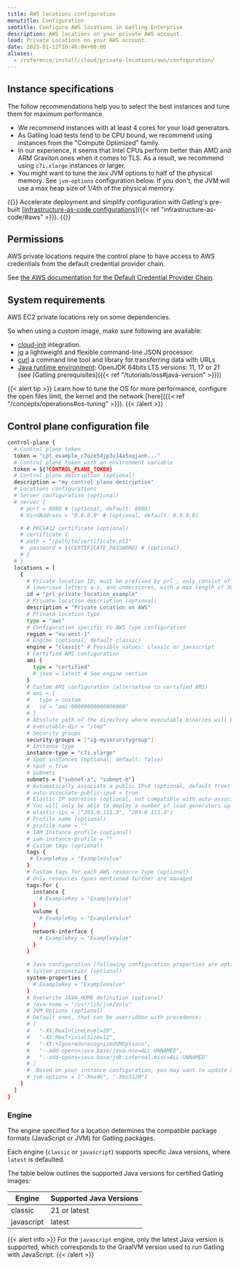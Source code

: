 ```yaml
---
title: AWS locations configuration
menutitle: Configuration
seotitle: Configure AWS locations in Gatling Enterprise
description: AWS locations on your private AWS account.
lead: Private Locations on your AWS account.
date: 2023-01-12T16:46:04+00:00
aliases:
  - /reference/install/cloud/private-locations/aws/configuration/
---
```


## Instance specifications

The follow recommendations help you to select the best instances and tune them for maximum performance. 

- We recommend instances with at least 4 cores for your load generators.
- As Gatling load tests tend to be CPU bound, we recommend using instances from the "Compute Optimized" family.
- In our experience, it seems that Intel CPUs perform better than AMD and ARM Graviton ones when it comes to TLS. As a result, we recommend using `c7i.xlarge` instances or larger.
- You might want to tune the `Xmx` JVM options to half of the physical memory. See `jvm-options` configuration below. If you don't, the JVM will use a max heap size of 1/4th of the physical memory.

{{<alert tip >}}
Accelerate deployment and simplify configuration with Gatling's pre-built [<span style="text-decoration: underline;">infrastructure-as-code configurations</span>]({{< ref "infrastructure-as-code/#aws" >}}).
{{</alert>}}

## Permissions

AWS private locations require the control plane to have access to AWS credentials from the default credential provider chain.

See [the AWS documentation for the Default Credential Provider Chain](https://docs.aws.amazon.com/sdk-for-java/v1/developer-guide/credentials.html#credentials-default).

## System requirements

AWS EC2 private locations rely on some dependencies.

So when using a custom image, make sure following are available:

- [cloud-init](https://docs.aws.amazon.com/AWSEC2/latest/UserGuide/user-data.html) integration.
- [jq](https://jqlang.github.io/jq/download/) a lightweight and flexible command-line JSON processor.
- [curl](https://curl.se/download.html) a command line tool and library for transferring data with URLs
- [Java runtime environment](https://openjdk.org/install/): OpenJDK 64bits LTS versions: 11, 17 or 21 (see [Gatling prerequisites]({{< ref "/tutorials/oss#java-version" >}}))

{{< alert tip >}}
Learn how to tune the OS for more performance, configure the open files limit, the kernel and the network [here]({{< ref "/concepts/operations#os-tuning" >}}).
{{< /alert >}}

## Control plane configuration file

```bash
control-plane {
  # Control plane token
  token = "cpt_example_c7oze5djp3u14a5xqjanh..."
  # Control plane token with an environment variable
  token = ${?CONTROL_PLANE_TOKEN}
  # Control plane description (optional)
  description = "my control plane description"
  # Locations configurations
  # Server configuration (optional)
  # server {
    # port = 8080 # (optional, default: 8080)
    # bindAddress = "0.0.0.0" # (optional, default: 0.0.0.0)

    # # PKCS#12 certificate (optional)
    # certificate {
    # path = "/path/to/certificate.p12"
    #  password = ${CERTIFICATE_PASSWORD} # (optional)
    # }
  # }
  locations = [
    {
      # Private location ID, must be prefixed by prl_, only consist of numbers 0-9, 
      # lowercase letters a-z, and underscores, with a max length of 30 characters
      id = "prl_private_location_example"
      # Private location description (optional)
      description = "Private Location on AWS"
      # Private location type
      type = "aws"
      # Configuration specific to AWS type configuration
      region = "eu-west-1"
      # Engine (optional, default classic)
      engine = "classic" # Possible values: classic or javascript
      # Certified AMI configuration
      ami {
        type = "certified"
        # java = latest # See engine section
      }
      # Custom AMI configuration (alternative to certified AMI)
      # ami = {
      #   type = custom
      #   id = "ami-00000000000000000"
      # }
      # Absolute path of the directory where executable binaries will be stored
      # executable-dir = "/tmp"
      # Security groups
      security-groups = ["sg-mysecuritygroup"]
      # Instance type
      instance-type = "c7i.xlarge"
      # Spot instances (optional, default: false)
      # spot = true
      # Subnets
      subnets = ["subnet-a", "subnet-b"]
      # Automatically associate a public IPv4 (optional, default true)
      # auto-associate-public-ipv4 = true
      # Elastic IP addresses (optional, not compatible with auto-associate-public-ipv4)
      # You will only be able to deploy a number of load generators up to the number of Elastic IP addresses you have configured.
      # elastic-ips = ["203.0.113.3", "203.0.113.4"]
      # Profile name (optional)
      # profile-name = ""
      # IAM Instance profile (optional)
      # iam-instance-profile = ""
      # Custom tags (optional)
      tags {
       # ExampleKey = "ExampleValue"
      }
      # Custom tags for each AWS resource type (optional)
      # Only resources types mentioned further are managed
      tags-for {
        instance {
          # ExampleKey = "ExampleValue"
        }
        volume {
          # ExampleKey = "ExampleValue"
        }
        network-interface {
          # ExampleKey = "ExampleValue"
        }
      }
      
      # Java configuration (following configuration properties are optional)
      # System properties (optional)
      system-properties {
        # ExampleKey = "ExampleValue"
      }
      # Overwrite JAVA_HOME definition (optional)
      # java-home = "/usr/lib/jvm/zulu"
      # JVM Options (optional)
      # Default ones, that can be overridden with precedence:
      # [
      #   "-XX:MaxInlineLevel=20", 
      #   "-XX:MaxTrivialSize=12", 
      #   "-XX:+IgnoreUnrecognizedVMOptions", 
      #   "--add-opens=java.base/java.nio=ALL-UNNAMED", 
      #   "--add-opens=java.base/jdk.internal.misc=ALL-UNNAMED"
      # ]
      #  Based on your instance configuration, you may want to update Xmx and Xms values.
      # jvm-options = ["-Xmx4G", "-Xms512M"]
    }
  ]
}
```

### Engine

The engine specified for a location determines the compatible package formats (JavaScript or JVM) for Gatling packages.

Each engine (`classic` or `javascript`) supports specific Java versions, where `latest` is defaulted.

The table below outlines the supported Java versions for certified Gatling images:

| Engine      | Supported Java Versions |
|-------------|-------------------------|
| classic     | 21 or latest            |
| javascript  | latest                  |

{{< alert info >}}
For the `javascript` engine, only the latest Java version is supported, which corresponds to the GraalVM version used to run Gatling with JavaScript.
{{< /alert >}}

